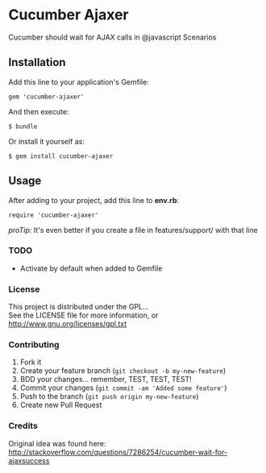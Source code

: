 Cucumber Ajaxer
===============

Cucumber should wait for AJAX calls in @javascript Scenarios

## Installation

Add this line to your application's Gemfile:

    gem 'cucumber-ajaxer'

And then execute:

    $ bundle

Or install it yourself as:

    $ gem install cucumber-ajaxer

## Usage

After adding to your project, add this line to __env.rb__:

    require 'cucumber-ajaxer'

*proTip:*
It's even better if you create a file in features/support/ with that line


### TODO

- Activate by default when added to Gemfile

### License

This project is distributed under the GPL...  
See the LICENSE file for more information, or http://www.gnu.org/licenses/gpl.txt

### Contributing

1. Fork it
2. Create your feature branch (`git checkout -b my-new-feature`)
3. BDD your changes... remember, TEST, TEST, TEST!
4. Commit your changes (`git commit -am 'Added some feature'`)
5. Push to the branch (`git push origin my-new-feature`)
6. Create new Pull Request

### Credits

Original idea was found here:
http://stackoverflow.com/questions/7286254/cucumber-wait-for-ajaxsuccess
